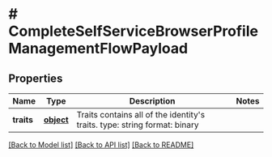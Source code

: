 # # CompleteSelfServiceBrowserProfileManagementFlowPayload

## Properties

Name | Type | Description | Notes
------------ | ------------- | ------------- | -------------
**traits** | [**object**](.md) | Traits contains all of the identity&#39;s traits.  type: string format: binary | 

[[Back to Model list]](../../README.md#documentation-for-models) [[Back to API list]](../../README.md#documentation-for-api-endpoints) [[Back to README]](../../README.md)


